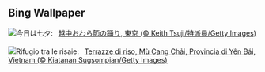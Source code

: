 ## Bing Wallpaper
![](https://www.bing.com/th?id=OHR.Tanabata2024_JA-JP1586960009_UHD.jpg&w=1000)今日は七夕:&nbsp;&ensp;[越中おわら節の踊り, 東京 (© Keith Tsuji/特派員/Getty Images)](https://www.bing.com/th?id=OHR.Tanabata2024_JA-JP1586960009_UHD.jpg)
<br><br/>
![](https://www.bing.com/th?id=OHR.YenBaiTerraces_IT-IT5762432409_UHD.jpg&w=1000)Rifugio tra le risaie:&nbsp;&ensp;[Terrazze di riso, Mù Cang Chải, Provincia di Yên Bái, Vietnam (© Kiatanan Sugsompian/Getty Images)](https://www.bing.com/th?id=OHR.YenBaiTerraces_IT-IT5762432409_UHD.jpg)
<br><br/>
